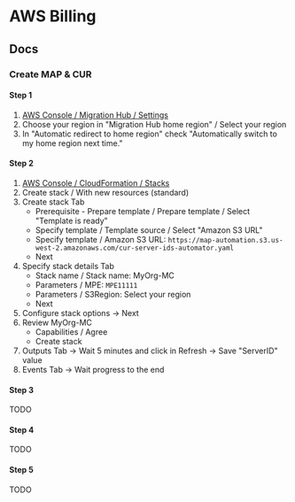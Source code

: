 # AWS Billing

<!--
https://s3-us-west-2.amazonaws.com/map-2.0-customer-documentation/html/latest/en/index.html
-->

## Docs

### Create MAP & CUR

#### Step 1

1. [AWS Console / Migration Hub / Settings](https://console.aws.amazon.com/migrationhub/home?region=us-east-1#/settings)
2. Choose your region in "Migration Hub home region" / Select your region
3. In "Automatic redirect to home region" check "Automatically switch to my home region next time."

#### Step 2

1. [AWS Console / CloudFormation / Stacks](https://console.aws.amazon.com/cloudformation/home?region=us-east-1#/stacks?filteringStatus=active&filteringText=&viewNested=true&hideStacks=false)
2. Create stack / With new resources (standard)
3. Create stack Tab
   - Prerequisite - Prepare template / Prepare template / Select "Template is ready"
   - Specify template / Template source / Select "Amazon S3 URL"
   - Specify template / Amazon S3 URL: `https://map-automation.s3.us-west-2.amazonaws.com/cur-server-ids-automator.yaml`
   - Next
4. Specify stack details Tab
   - Stack name / Stack name: MyOrg-MC
   - Parameters / MPE: `MPE11111`
   - Parameters / S3Region: Select your region
   - Next
5. Configure stack options -> Next
6. Review MyOrg-MC
   - Capabilities / Agree
   - Create stack
7. Outputs Tab -> Wait 5 minutes and click in Refresh -> Save "ServerID" value
8. Events Tab -> Wait progress to the end

#### Step 3

TODO

<!--
Waite 24 hours to accesses AWS Cost and Usage Reports

Enable tags

Access Denied
Cost allocation tags are managed at the payer account level.
-->

#### Step 4

TODO

<!--
[Cost allocation tags](https://console.aws.amazon.com/billing/home?region=us-east-1#/tags)
[AWS Cost and Usage Reports](https://console.aws.amazon.com/billing/home?region=us-east-1#/reports]
-->

#### Step 5

TODO

<!--
[Cost Anomaly Detection](https://console.aws.amazon.com/cost-management/home?#/anomaly-detection/home)
[Rightsizing recommendations](https://console.aws.amazon.com/cost-management/home?#/rightsizing)
-->
